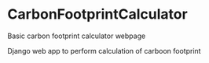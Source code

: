 # CarbonFootprintCalculator

Basic carbon footprint calculator webpage

Django web app to perform calculation of carboon footprint
